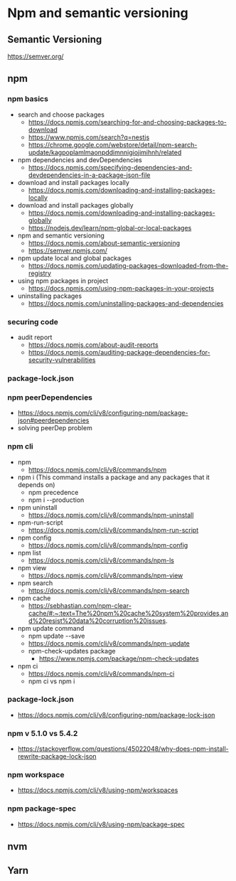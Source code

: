 # Npm and semantic versioning

## Semantic Versioning
https://semver.org/
## npm
### npm basics
* search and choose packages
  * https://docs.npmjs.com/searching-for-and-choosing-packages-to-download
  * https://www.npmjs.com/search?q=nestjs
  * https://chrome.google.com/webstore/detail/npm-search-update/kagpoplamlmaonpddimnnigiojimihnh/related
* npm dependencies and devDependencies
  * https://docs.npmjs.com/specifying-dependencies-and-devdependencies-in-a-package-json-file
* download and install packages locally
  * https://docs.npmjs.com/downloading-and-installing-packages-locally
* download and install packages globally
  * https://docs.npmjs.com/downloading-and-installing-packages-globally
  * https://nodejs.dev/learn/npm-global-or-local-packages
* npm and semantic versioning
  * https://docs.npmjs.com/about-semantic-versioning
  * https://semver.npmjs.com/
* npm update local and global packages
  * https://docs.npmjs.com/updating-packages-downloaded-from-the-registry
* using npm packages in project
  * https://docs.npmjs.com/using-npm-packages-in-your-projects
* uninstalling packages
  * https://docs.npmjs.com/uninstalling-packages-and-dependencies
### securing code
* audit report
  * https://docs.npmjs.com/about-audit-reports
  * https://docs.npmjs.com/auditing-package-dependencies-for-security-vulnerabilities
### package-lock.json

### npm peerDependencies
  * https://docs.npmjs.com/cli/v8/configuring-npm/package-json#peerdependencies
  * solving peerDep problem

### npm cli
  * npm
    * https://docs.npmjs.com/cli/v8/commands/npm
  * npm i (This command installs a package and any packages that it depends on)
    * npm precedence
    * npm i --production
  * npm uninstall
    * https://docs.npmjs.com/cli/v8/commands/npm-uninstall
  * npm-run-script
    * https://docs.npmjs.com/cli/v8/commands/npm-run-script
  * npm config
    * https://docs.npmjs.com/cli/v8/commands/npm-config
  * npm list
    * https://docs.npmjs.com/cli/v8/commands/npm-ls
  * npm view
    * https://docs.npmjs.com/cli/v8/commands/npm-view
  * npm search
    * https://docs.npmjs.com/cli/v8/commands/npm-search
  * npm cache
    * https://sebhastian.com/npm-clear-cache/#:~:text=The%20npm%20cache%20system%20provides,and%20resist%20data%20corruption%20issues.
  * npm update command
    * npm update --save
    * https://docs.npmjs.com/cli/v8/commands/npm-update
    * npm-check-updates package
      * https://www.npmjs.com/package/npm-check-updates
  * npm ci
    * https://docs.npmjs.com/cli/v8/commands/npm-ci
    * npm ci vs npm i
### package-lock.json
 * https://docs.npmjs.com/cli/v8/configuring-npm/package-lock-json
### npm v 5.1.0 vs 5.4.2
* https://stackoverflow.com/questions/45022048/why-does-npm-install-rewrite-package-lock-json
### npm workspace
 * https://docs.npmjs.com/cli/v8/using-npm/workspaces
### npm package-spec
 * https://docs.npmjs.com/cli/v8/using-npm/package-spec

## nvm
## Yarn
